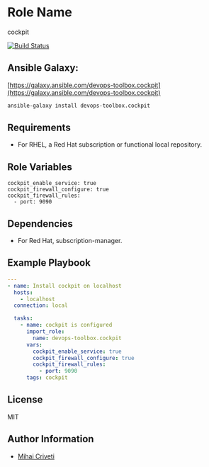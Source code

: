 Role Name
=========

cockpit

[![Build Status](https://travis-ci.org/cmihai-ansible/cockpit.svg?branch=master)](https://travis-ci.org/cmihai-ansible/cockpit)

Ansible Galaxy:
---------------

[https://galaxy.ansible.com/devops-toolbox.cockpit](https://galaxy.ansible.com/devops-toolbox.cockpit)

```bash
ansible-galaxy install devops-toolbox.cockpit
```

Requirements
------------

- For RHEL, a Red Hat subscription or functional local repository.

Role Variables
--------------

```
cockpit_enable_service: true
cockpit_firewall_configure: true
cockpit_firewall_rules:
  - port: 9090
```

Dependencies
------------

- For Red Hat, subscription-manager.

Example Playbook
----------------

```yaml
---
- name: Install cockpit on localhost
  hosts:
    - localhost
  connection: local

  tasks:
    - name: cockpit is configured
      import_role:
        name: devops-toolbox.cockpit
      vars:
        cockpit_enable_service: true
        cockpit_firewall_configure: true
        cockpit_firewall_rules:
          - port: 9090
      tags: cockpit
```

License
-------

MIT

Author Information
------------------

- [Mihai Criveti](https://www.linkedin.com/in/devops-toolbox.)
